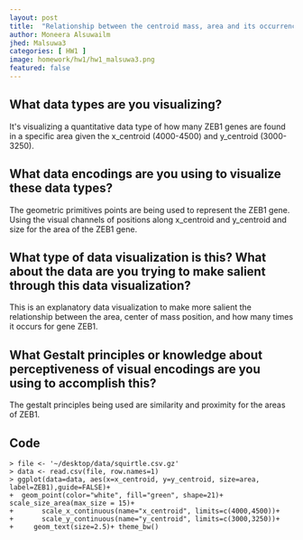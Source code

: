 ```yaml
---
layout: post
title:  "Relationship between the centroid mass, area and its occurrences of ZEB1"
author: Moneera Alsuwailm
jhed: Malsuwa3
categories: [ HW1 ]
image: homework/hw1/hw1_malsuwa3.png
featured: false
---
```


## What data types are you visualizing?
It's visualizing a quantitative data type of how many ZEB1 genes are found in a specific area given the x_centroid (4000-4500) and y_centroid (3000-3250).

## What data encodings are you using to visualize these data types?
The geometric primitives points are being used to represent the ZEB1 gene. Using the visual channels of positions along x_centroid and  y_centroid and size for the area of the ZEB1 gene. 

## What type of data visualization is this? What about the data are you trying to make salient through this data visualization? 
This is an explanatory data visualization to make more salient the relationship between the area, center of mass position, and how many times it occurs for gene ZEB1.
## What Gestalt principles or knowledge about perceptiveness of visual encodings are you using to accomplish this?
The gestalt principles being used are similarity and proximity for the areas of ZEB1.

## Code

```{r}
> file <- '~/desktop/data/squirtle.csv.gz'
> data <- read.csv(file, row.names=1)
> ggplot(data=data, aes(x=x_centroid, y=y_centroid, size=area, label=ZEB1),guide=FALSE)+
+  geom_point(color="white", fill="green", shape=21)+ scale_size_area(max_size = 15)+
+       scale_x_continuous(name="x_centroid", limits=c(4000,4500))+
+       scale_y_continuous(name="y_centroid", limits=c(3000,3250))+
+     geom_text(size=2.5)+ theme_bw()
```

